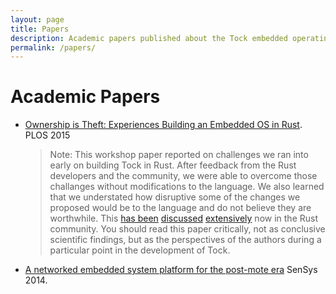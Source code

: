 ```yaml
---
layout: page
title: Papers
description: Academic papers published about the Tock embedded operating system
permalink: /papers/
---
```


# Academic Papers

  * [Ownership is Theft: Experiences Building an Embedded OS in
    Rust](/assets/papers/tock-plos2015.pdf). PLOS 2015

    > Note: This workshop paper reported on challenges we ran into early on
    > building Tock in Rust. After feedback from the Rust developers and the
    > community, we were able to overcome those challanges without
    > modifications to the language. We also learned that we understated how
    > disruptive some of the changes we proposed would be to the language and
    > do not believe they are worthwhile. This [has
    > been](https://users.rust-lang.org/t/rfc-and-paper-experiences-building-an-os-in-rust/3110)
    > [discussed](https://www.reddit.com/r/rust/comments/3nbt2d/ownership_is_theft_experiences_building_an/)
    > [extensively](https://www.reddit.com/r/rust/comments/655816/ownership_is_theft_experiences_building_an/)
    > now in the Rust community. You should read this paper critically, not as
    > conclusive scientific findings, but as the perspectives of the authors
    > during a particular point in the development of Tock.

  * [A networked embedded system platform for the post-mote
    era](/assets/papers/platform-sensys14.pdf) SenSys 2014.

